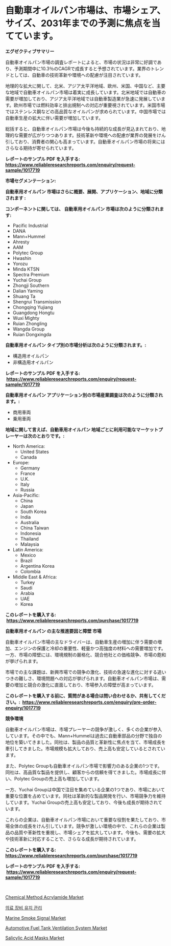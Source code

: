 <p><h1>自動車オイルパン市場は、市場シェア、サイズ、2031年までの予測に焦点を当てています。</h1></p><p><strong>エグゼクティブサマリー</strong></p>
<p><p>自動車オイルパン市場の調査レポートによると、市場の状況は非常に好調であり、予測期間中に10.3％のCAGRで成長すると予想されています。業界のトレンドとしては、自動車の技術革新や環境への配慮が注目されています。</p><p>地理的な拡大に関して、北米、アジア太平洋地域、欧州、米国、中国など、主要な地域で自動車オイルパン市場は着実に成長しています。北米地域では自動車の需要が増加しており、アジア太平洋地域では自動車製造業が急速に発展しています。欧州市場では燃料効率と排出規制への対応が重要視されています。米国市場ではステンレス鋼などの高品質なオイルパンが求められています。中国市場では自動車生産の拡大に伴い需要が増加しています。</p><p>総括すると、自動車オイルパン市場は今後も持続的な成長が見込まれており、地理的な需要が広がりつつあります。技術革新や環境への配慮が業界の発展をけん引しており、消費者の関心も高まっています。自動車オイルパン市場の将来にはさらなる期待が寄せられています。</p></p>
<p><strong>レポートのサンプル PDF を入手する: <a href="https://www.reliableresearchreports.com/enquiry/request-sample/1017719">https://www.reliableresearchreports.com/enquiry/request-sample/1017719</a></strong></p>
<p><strong>市場セグメンテーション:</strong></p>
<p><strong> 自動車用オイルパン 市場はさらに概要、展開、アプリケーション、地域に分類されます :</strong></p>
<p><strong>コンポーネントに関しては、 自動車用オイルパン 市場は次のように分類されます: &nbsp;</strong></p>
<p><ul><li>Pacific Industrial</li><li>DANA</li><li>Mann+Hummel</li><li>Ahresty</li><li>AAM</li><li>Polytec Group</li><li>Hwashin</li><li>Yorozu</li><li>Minda KTSN</li><li>Spectra Premium</li><li>Yuchai Group</li><li>Zhongji Southern</li><li>Dalian Yaming</li><li>Shuang Ta</li><li>Shengrui Transmission</li><li>Chongqing Yujiang</li><li>Guangdong Hongtu</li><li>Wuxi Mighty</li><li>Ruian Zhongling</li><li>Wangda Group</li><li>Ruian Dongxingda</li></ul></p>
<p><strong> 自動車用オイルパン タイプ別の市場分析は次のように分類されます。:</strong></p>
<p><ul><li>構造用オイルパン</li><li>非構造用オイルパン</li></ul></p>
<p><strong>レポートのサンプル PDF を入手する: &nbsp;<a href="https://www.reliableresearchreports.com/enquiry/request-sample/1017719">https://www.reliableresearchreports.com/enquiry/request-sample/1017719</a></strong></p>
<p><strong> 自動車用オイルパン アプリケーション別の市場産業調査は次のように分類されます。:</strong></p>
<p><ul><li>商用車両</li><li>乗用車両</li></ul></p>
<p><strong>地域に関して言えば、自動車用オイルパン 地域ごとに利用可能なマーケットプレーヤーは次のとおりです。:</strong></p>
<p><ul>
    <li>
        North America:
        <ul>
            <li>United States</li>
            <li>Canada</li>
        </ul>
    </li>
    <li>
        Europe:
        <ul>
            <li>Germany</li>
            <li>France</li>
            <li>U.K.</li>
            <li>Italy</li>
            <li>Russia</li>
        </ul>
    </li>
    <li>
        Asia-Pacific:
        <ul>
            <li>China</li>
            <li>Japan</li>
            <li>South Korea</li>
            <li>India</li>
            <li>Australia</li>
            <li>China Taiwan</li>
            <li>Indonesia</li>
            <li>Thailand</li>
            <li>Malaysia</li>
        </ul>
    </li>
    <li>
        Latin America:
        <ul>
            <li>Mexico</li>
            <li>Brazil</li>
            <li>Argentina Korea</li>
            <li>Colombia</li>
        </ul>
    </li>
    <li>
        Middle East & Africa:
        <ul>
            <li>Turkey</li>
            <li>Saudi</li>
            <li>Arabia</li>
            <li>UAE</li>
            <li>Korea</li>
        </ul>
    </li>
    </ul></p>
<p><strong>このレポートを購入する: &nbsp;<a href="https://www.reliableresearchreports.com/purchase/1017719">https://www.reliableresearchreports.com/purchase/1017719</a></strong></p>
<p><strong>自動車用オイルパン の主な推進要因と障壁 市場</strong></p>
<p><p>自動車オイルパン市場の主なドライバーは、自動車生産の増加に伴う需要の増加、エンジンの保護と冷却の重要性、軽量かつ高強度の材料への需要増加です。一方、市場の障壁には、環境規制の厳格化、競合他社との価格競争、市場の飽和が挙げられます。</p><p>市場での主な課題は、新興市場での競争の激化、技術の急速な進化に対する追いつきの難しさ、環境問題への対応が挙げられます。自動車オイルパン市場は、需要の増加と競合の激化に直面しており、市場参入の障壁が高まっています。</p></p>
<p><strong>このレポートを購入する前に、質問がある場合は問い合わせるか、共有してください。:&nbsp; <a href="https://www.reliableresearchreports.com/enquiry/pre-order-enquiry/1017719">https://www.reliableresearchreports.com/enquiry/pre-order-enquiry/1017719</a></strong></p>
<p><strong>競争環境</strong></p>
<p><p>自動車オイルパン市場は、市場プレーヤーの競争が激しく、多くの企業が参入しています。その中でも、Mann+Hummelは過去に自動車部品の分野で独自の地位を築いてきました。同社は、製品の品質と革新性に焦点を当て、市場成長を牽引してきました。市場規模も拡大しており、売上高も安定しているとされています。</p><p>また、Polytec Groupも自動車オイルパン市場で影響力のある企業の1つです。同社は、高品質な製品を提供し、顧客からの信頼を得てきました。市場成長に伴い、Polytec Groupの売上高も増加しています。</p><p>一方、Yuchai Groupは中国で注目を集めている企業の1つであり、市場において重要な位置を占めています。同社は革新的な製品開発を行い、市場競争力を維持しています。Yuchai Groupの売上高も安定しており、今後も成長が期待されています。</p><p>これらの企業は、自動車オイルパン市場において重要な役割を果たしており、市場全体の成長をけん引しています。競争が激しい環境の中で、これらの企業は製品の品質や革新性を重視し、市場シェアを拡大しています。今後も、需要の拡大や技術革新に対応することで、さらなる成長が期待されています。</p></p>
<p><strong>このレポートを購入する: &nbsp; <a href="https://www.reliableresearchreports.com/purchase/1017719">https://www.reliableresearchreports.com/purchase/1017719</a></strong></p>
<p><strong>レポートのサンプル PDF を入手する: &nbsp;<a href="https://www.reliableresearchreports.com/enquiry/request-sample/1017719">https://www.reliableresearchreports.com/enquiry/request-sample/1017719</a></strong><strong></strong></p>
<p>&nbsp;</p>
<p><p><a href="https://view.publitas.com/reportprime-1/chemical-method-acrylamide-market-dynamics-2023-2030-also-about-its-market-trends-projections-and-opportunities/">Chemical Method Acrylamide Market</a></p><p><a href="https://github.com/jntpkh496620/Market-Research-Report-List-1/blob/main/4870695188618.md">의료 장비 유지 관리</a></p><p><a href="https://three-jumbo-f6d.notion.site/Marine-Smoke-Signal-Market-Size-2024-2031-Global-Industrial-Analysis-Key-Geographical-Regions-Ma-8c35f2d30b904fa69ab22087ab0e804b">Marine Smoke Signal Market</a></p><p><a href="https://github.com/NorbertYates/Market-Research-Report-List-3/blob/main/automotive-fuel-tank-ventilation-system-market.md">Automotive Fuel Tank Ventilation System Market</a></p><p><a href="https://issuu.com/reportprime-2/docs/salicylic-acid-masks-market-size-2030.pptx">Salicylic Acid Masks Market</a></p></p>